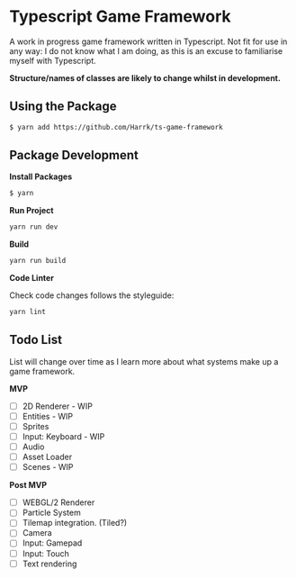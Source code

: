 # Typescript Game Framework

A work in progress game framework written in Typescript. 
Not fit for use in any way: I do not know what I am doing, as this is an excuse to familiarise myself with Typescript.

**Structure/names of classes are likely to change whilst in development.**

## Using the Package
```bash
$ yarn add https://github.com/Harrk/ts-game-framework
```

## Package Development
**Install Packages**
```bash
$ yarn
```

**Run Project**
```bash
yarn run dev
```

**Build**
```bash
yarn run build
```

**Code Linter**

Check code changes follows the styleguide:
```bash
yarn lint
```

## Todo List

List will change over time as I learn more about what systems make up a game framework.

**MVP**
- [ ] 2D Renderer - WIP
- [ ] Entities - WIP
- [ ] Sprites
- [ ] Input: Keyboard - WIP
- [ ] Audio
- [ ] Asset Loader
- [ ] Scenes - WIP

**Post MVP**
- [ ] WEBGL/2 Renderer
- [ ] Particle System
- [ ] Tilemap integration. (Tiled?)
- [ ] Camera
- [ ] Input: Gamepad
- [ ] Input: Touch
- [ ] Text rendering